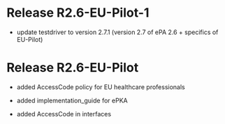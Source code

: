 # Release R2.6-EU-Pilot-1
- update testdriver to version 2.7.1 (version 2.7 of ePA 2.6 + specifics of EU-Pilot)

# Release R2.6-EU-Pilot
- added AccessCode policy for EU healthcare professionals

- added implementation_guide for ePKA

- added AccessCode in interfaces

